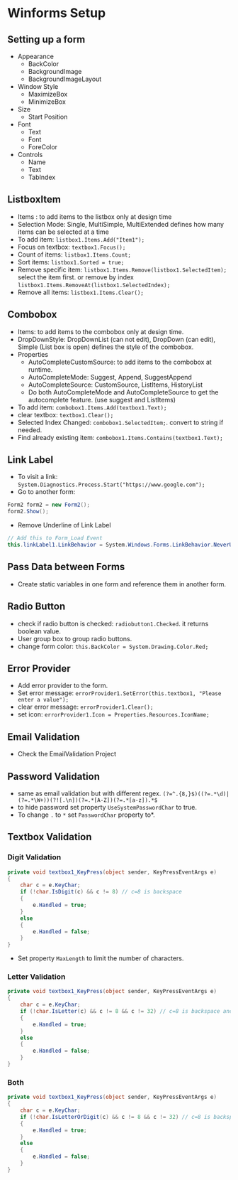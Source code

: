 # Winforms Setup

## Setting up a form

- Appearance
  - BackColor
  - BackgroundImage
  - BackgroundImageLayout
- Window Style
  - MaximizeBox
  - MinimizeBox
- Size
  - Start Position
- Font
  - Text
  - Font
  - ForeColor
- Controls
  - Name
  - Text
  - TabIndex

## ListboxItem

- Items : to add items to the listbox only at design time
- Selection Mode: Single, MultiSimple, MultiExtended defines how many items can be selected at a time
- To add item: `listbox1.Items.Add("Item1");`
- Focus on textbox: `textbox1.Focus();`
- Count of items: `listbox1.Items.Count;`
- Sort items: `listbox1.Sorted = true;`
- Remove specific item: `listbox1.Items.Remove(listbox1.SelectedItem);` select the item first. or remove by index `listbox1.Items.RemoveAt(listbox1.SelectedIndex);`
- Remove all items: `listbox1.Items.Clear();`

## Combobox

- Items: to add items to the combobox only at design time.
- DropDownStyle: DropDownList (can not edit), DropDown (can edit), Simple (List box is open) defines the style of the combobox.
- Properties
  - AutoCompleteCustomSource: to add items to the combobox at runtime.
  - AutoCompleteMode: Suggest, Append, SuggestAppend
  - AutoCompleteSource: CustomSource, ListItems, HistoryList
  - Do both AutoCompleteMode and AutoCompleteSource to get the autocomplete feature. (use suggest and ListItems)
- To add item: `combobox1.Items.Add(textbox1.Text);`
- clear textbox: `textbox1.Clear();`
- Selected Index Changed: `combobox1.SelectedItem;`. convert to string if needed.
- Find already existing item: `combobox1.Items.Contains(textbox1.Text);`

## Link Label

- To visit a link: `System.Diagnostics.Process.Start("https://www.google.com");`
- Go to another form:

```csharp
Form2 form2 = new Form2();
form2.Show();
```

- Remove Underline of Link Label

```csharp
// Add this to Form_Load Event
this.linkLabel1.LinkBehavior = System.Windows.Forms.LinkBehavior.NeverUnderline;
```

## Pass Data between Forms

- Create static variables in one form and reference them in another form.

## Radio Button

- check if radio button is checked: `radiobutton1.Checked`. it returns boolean value.
- User group box to group radio buttons.
- change form color: `this.BackColor = System.Drawing.Color.Red;`

## Error Provider

- Add error provider to the form.
- Set error message: `errorProvider1.SetError(this.textbox1, "Please enter a value");`
- clear error message: `errorProvider1.Clear();`
- set icon: `errorProvider1.Icon = Properties.Resources.IconName;`

## Email Validation

- Check the EmailValidation Project

## Password Validation

- same as email validation but with different regex. `(?=^.{8,}$)((?=.*\d)|(?=.*\W+))(?![.\n])(?=.*[A-Z])(?=.*[a-z]).*$`
- to hide password set property `UseSystemPasswordChar` to true.
- To change `.` to `*` set `PasswordChar` property to*.

## Textbox Validation

### Digit Validation

```csharp
private void textbox1_KeyPress(object sender, KeyPressEventArgs e)
{
    char c = e.KeyChar;
    if (!char.IsDigit(c) && c != 8) // c=8 is backspace
    {
        e.Handled = true;
    }
    else 
    {
        e.Handled = false;
    }
}
```

- Set property `MaxLength` to limit the number of characters.

### Letter Validation

```csharp
private void textbox1_KeyPress(object sender, KeyPressEventArgs e)
{
    char c = e.KeyChar;
    if (!char.IsLetter(c) && c != 8 && c != 32) // c=8 is backspace and c=32 is space
    {
        e.Handled = true;
    }
    else 
    {
        e.Handled = false;
    }
}
```

### Both

```csharp
private void textbox1_KeyPress(object sender, KeyPressEventArgs e)
{
    char c = e.KeyChar;
    if (!char.IsLetterOrDigit(c) && c != 8 && c != 32) // c=8 is backspace and c=32 is space
    {
        e.Handled = true;
    }
    else 
    {
        e.Handled = false;
    }
}
```
